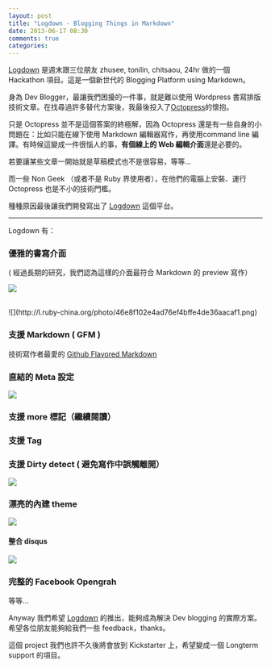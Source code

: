```yaml
---
layout: post
title: "Logdown - Blogging Things in Markdown"
date: 2013-06-17 08:30
comments: true
categories: 
---
```


[Logdown](http://logdown.com/) 是週末跟三位朋友 zhusee, tonilin, chitsaou, 24hr 做的一個 Hackathon 項目。這是一個新世代的 Blogging Platform using Markdown。

身為 Dev Blogger，最讓我們困擾的一件事，就是難以使用 Wordpress 書寫排版技術文章。在找尋過許多替代方案後，我最後投入了[Octopress](http://blog.xdite.net/posts/2011/10/07/what-is-octopress/)的懷抱。

只是 Octopress 並不是這個答案的終極解，因為 Octopress 還是有一些自身的小問題在：比如只能在線下使用 Markdown 編輯器寫作，再使用command line 編譯。有時候這變成一件很惱人的事，**有個線上的 Web 編輯介面**還是必要的。

若要讓某些文章一開始就是草稿模式也不是很容易，等等…

而一些 Non Geek （或者不是 Ruby 界使用者），在他們的電腦上安裝、運行 Octopress 也是不小的技術門檻。

種種原因最後讓我們開發寫出了 [Logdown](http://logdown.com/) 這個平台。

<hr>

Logdown 有：

### 優雅的書寫介面

( 經過長期的研究，我們認為這樣的介面最符合 Markdown 的 preview 寫作）

![](http://l.ruby-china.org/photo/1a203d099ed0353ea7a0dbb223c9c77d.png)

<br>
![](http://l.ruby-china.org/photo/46e8f102e4ad76ef4bffe4de36aacaf1.png)

###  支援 Markdown ( GFM )

技術寫作者最愛的 [Github Flavored Markdown](http://github.github.com/github-flavored-markdown/)

### 直結的 Meta 設定

![](http://l.ruby-china.org/photo/f3a05c2ed4b7836f8b75fa602aba3a6d.png)

### 支援 more 標記（繼續閱讀）
### 支援 Tag 

###  支援 Dirty detect ( 避免寫作中誤觸離開）
![](http://l.ruby-china.org/photo/f41bdbc2cb0183b009a71da86de4485a.png)

###  漂亮的內建 theme
![](http://l.ruby-china.org/photo/a8518eeb98be3110ba50e8958538d558.png)

#### 整合 disqus
![](http://l.ruby-china.org/photo/b66ff665aea95ebe286f525b1f2d4b59.png)

### 完整的 Facebook Opengrah

等等...

Anyway 我們希望 [Logdown](http://logdown.com) 的推出，能夠成為解決 Dev blogging 的實際方案。希望各位朋友能夠給我們一些 feedback，thanks。

這個 project 我們也許不久後將會放到 Kickstarter 上，希望變成一個 Longterm support 的項目。


